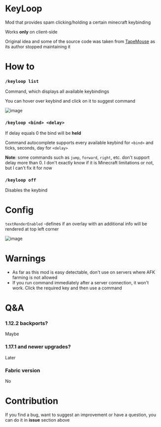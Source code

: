 # KeyLoop

Mod that provides spam clicking/holding a certain minecraft keybinding

Works **only** on client-side

Original idea and some of the source code was taken from [TapeMouse](https://github.com/dries007/TapeMouse) as its author stopped maintaining it
# How to
### `/keyloop list`
Command, which displays all available keybindings

You can hover over keybind and click on it to suggest command

![image](https://user-images.githubusercontent.com/26070304/141831414-f55cf569-125c-44e0-8b83-58db7c5a38a7.png)

### `/keyloop <bind> <delay>`
If delay equals 0 the bind will be **held**

Command autocomplete supports every available keybind for `<bind>` and ticks, seconds, day for `<delay>`

**Note**: some commands such as `jump`, `forward`, `right`, etc. don't support delay more than 0. I don't exactly know if it is Minecraft limitations or not, but I can't fix it for now

### `/keyloop off`
Disables the keybind

# Config
```textRenderEnabled``` -defines if an overlay with an additional info will be rendered at top left corner

![image](https://user-images.githubusercontent.com/26070304/141831508-a629ad9e-6820-4e07-bf85-f6f390e524c6.png)

# Warnings
- As far as this mod is easy detectable, don't use on servers where AFK farming is not allowed 
- If you run command immediately after a server connection, it won't work. Click the required key and then use a command

# Q&A
### **1.12.2 backports?**

Maybe

### **1.17.1 and newer upgrades?**

Later

### **Fabric version**

No

# Contribution
If you find a bug, want to suggest an improvement or have a question, you can do it in **issue** section above

